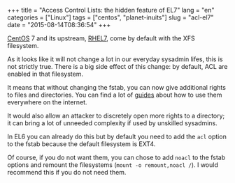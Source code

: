 +++
title = "Access Control Lists: the hidden feature of EL7"
lang = "en"
categories = ["Linux"]
tags = ["centos", "planet-inuits"]
slug = "acl-el7"
date = "2015-08-14T08:36:54"
+++

[CentOS][cos] 7 and its upstream, [RHEL7][el7], come by default with the XFS filesystem.

As it looks like it will not change a lot in our everyday sysadmin lifes, this is
not strictly true. There is a big side effect of this change: by default, ACL are enabled
in that filesystem.

It means that without changing the fstab, you can now give additional rights to
files and directories. You can find a lot of [guides](http://linux-training.be/storage/ch03.html) about how
to use them everywhere on the internet.

It would also allow an attacker to discretely open more rights to a directory; it
can bring a lot of unneeded complexity if used by unskilled sysadmins.

In EL6 you can already do this but by default you need to add the `acl`
option to the fstab because the default filesystem is EXT4.

Of course, if you do not want them, you can chose to add `noacl` to the fstab options and
remount the filesystems (`mount -o remount,noacl /`). I would recommend this if you
do not need them.

[cos]: http://centos.org
[el7]: https://access.redhat.com/documentation/en-US/Red_Hat_Enterprise_Linux/7/
